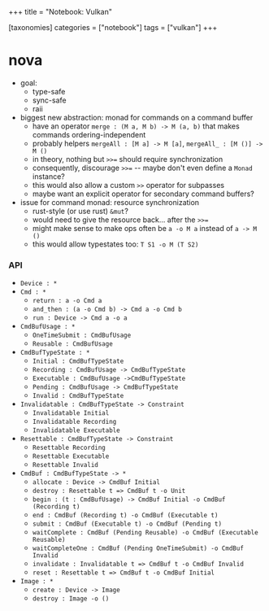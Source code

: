 +++
title = "Notebook: Vulkan"

[taxonomies]
categories = ["notebook"]
tags = ["vulkan"]
+++

nova
====

-	goal:
	-	type-safe
	-	sync-safe
	-	raii
-	biggest new abstraction: monad for commands on a command buffer
	-	have an operator `merge : (M a, M b) -> M (a, b)` that makes commands ordering-independent
	-	probably helpers `mergeAll : [M a] -> M [a]`, `mergeAll_ : [M ()] -> M ()`
	-	in theory, nothing but `>>=` should require synchronization
	-	consequently, discourage `>>=` -- maybe don't even define a `Monad` instance?
	-	this would also allow a custom `>>` operator for subpasses
	-	maybe want an explicit operator for secondary command buffers?
-	issue for command monad: resource synchronization
	-	rust-style (or use rust) `&mut`?
	-	would need to give the resource back... after the `>>=`
	-	might make sense to make ops often be `a -o M a` instead of `a -> M ()`
	-	this would allow typestates too: `T S1 -o M (T S2)`

### API

-	`Device : *`
-	`Cmd : *`
	-	`return : a -o Cmd a`
	-	`and_then : (a -o Cmd b) -> Cmd a -o Cmd b`
	-	`run : Device -> Cmd a -o a`
-	`CmdBufUsage : *`
	-	`OneTimeSubmit : CmdBufUsage`
	-	`Reusable : CmdBufUsage`
-	`CmdBufTypeState : *`
	-	`Initial : CmdBufTypeState`
	-	`Recording : CmdBufUsage -> CmdBufTypeState`
	-	`Executable : CmdBufUsage ->CmdBufTypeState`
	-	`Pending : CmdBufUsage -> CmdBufTypeState`
	-	`Invalid : CmdBufTypeState`
-	`Invalidatable : CmdBufTypeState -> Constraint`
	-	`Invalidatable Initial`
	-	`Invalidatable Recording`
	-	`Invalidatable Executable`
-	`Resettable : CmdBufTypeState -> Constraint`
	-	`Resettable Recording`
	-	`Resettable Executable`
	-	`Resettable Invalid`
-	`CmdBuf : CmdBufTypeState -> *`
	-	`allocate : Device -> CmdBuf Initial`
	-	`destroy : Resettable t => CmdBuf t -o Unit`
	-	`begin : (t : CmdBufUsage) -> CmdBuf Initial -o CmdBuf (Recording t)`
	-	`end : CmdBuf (Recording t) -o CmdBuf (Executable t)`
	-	`submit : CmdBuf (Executable t) -o CmdBuf (Pending t)`
	-	`waitComplete : CmdBuf (Pending Reusable) -o CmdBuf (Executable Reusable)`
	-	`waitCompleteOne : CmdBuf (Pending OneTimeSubmit) -o CmdBuf Invalid`
	-	`invalidate : Invalidatable t => CmdBuf t -o CmdBuf Invalid`
	-	`reset : Resettable t => CmdBuf t -o CmdBuf Initial`
-	`Image : *`
	-	`create : Device -> Image`
	-	`destroy : Image -o ()`
